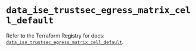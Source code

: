 # `data_ise_trustsec_egress_matrix_cell_default`

Refer to the Terraform Registry for docs: [`data_ise_trustsec_egress_matrix_cell_default`](https://registry.terraform.io/providers/ciscodevnet/ise/0.2.11/docs/data-sources/trustsec_egress_matrix_cell_default).
